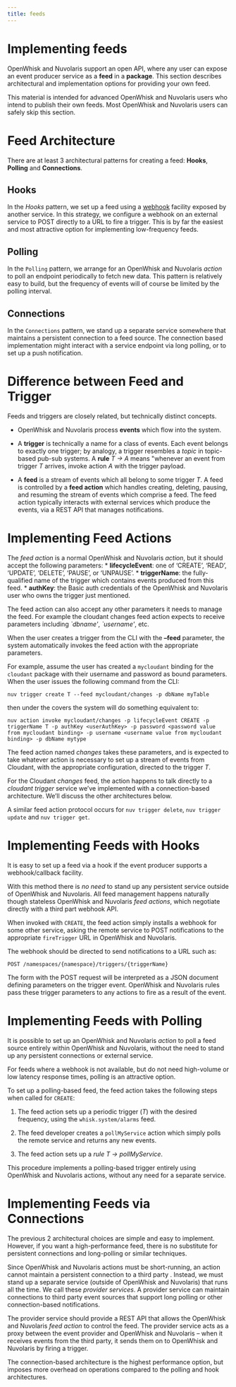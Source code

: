 ```yaml
---
title: feeds
---
```

# Implementing feeds

OpenWhisk and Nuvolaris support an open API, where any user can expose
an event producer service as a **feed** in a **package**. This section
describes architectural and implementation options for providing your
own feed.

This material is intended for advanced OpenWhisk and Nuvolaris users who
intend to publish their own feeds. Most OpenWhisk and Nuvolaris users
can safely skip this section.

# Feed Architecture

There are at least 3 architectural patterns for creating a feed:
**Hooks**, **Polling** and **Connections**.

## Hooks

In the *Hooks* pattern, we set up a feed using a
[webhook](https://en.wikipedia.org/wiki/Webhook) facility exposed by
another service. In this strategy, we configure a webhook on an external
service to POST directly to a URL to fire a trigger. This is by far the
easiest and most attractive option for implementing low-frequency feeds.

## Polling

In the `Polling` pattern, we arrange for an OpenWhisk and Nuvolaris
*action* to poll an endpoint periodically to fetch new data. This
pattern is relatively easy to build, but the frequency of events will of
course be limited by the polling interval.

## Connections

In the `Connections` pattern, we stand up a separate service somewhere
that maintains a persistent connection to a feed source. The connection
based implementation might interact with a service endpoint via long
polling, or to set up a push notification.

# Difference between Feed and Trigger

Feeds and triggers are closely related, but technically distinct
concepts.

- OpenWhisk and Nuvolaris process **events** which flow into the
    system.

- A **trigger** is technically a name for a class of events. Each
    event belongs to exactly one trigger; by analogy, a trigger
    resembles a *topic* in topic-based pub-sub systems. A **rule** *T →
    A* means "whenever an event from trigger *T* arrives, invoke action
    *A* with the trigger payload.

- A **feed** is a stream of events which all belong to some trigger
    *T*. A feed is controlled by a **feed action** which handles
    creating, deleting, pausing, and resuming the stream of events which
    comprise a feed. The feed action typically interacts with external
    services which produce the events, via a REST API that manages
    notifications.

# Implementing Feed Actions

The *feed action* is a normal OpenWhisk and Nuvolaris *action*, but it
should accept the following parameters: \* **lifecycleEvent**: one of
‘CREATE’, ‘READ’, ‘UPDATE’, ‘DELETE’, ‘PAUSE’, or ‘UNPAUSE’. \*
**triggerName**: the fully-qualified name of the trigger which contains
events produced from this feed. \* **authKey**: the Basic auth
credentials of the OpenWhisk and Nuvolaris user who owns the trigger
just mentioned.

The feed action can also accept any other parameters it needs to manage
the feed. For example the cloudant changes feed action expects to
receive parameters including *\`dbname'*, *\`username'*, etc.

When the user creates a trigger from the CLI with the **–feed**
parameter, the system automatically invokes the feed action with the
appropriate parameters.

For example, assume the user has created a `mycloudant` binding for the
`cloudant` package with their username and password as bound parameters.
When the user issues the following command from the CLI:

`nuv trigger create T --feed mycloudant/changes -p dbName myTable`

then under the covers the system will do something equivalent to:

`nuv action invoke mycloudant/changes -p lifecycleEvent CREATE -p triggerName T -p authKey <userAuthKey> -p password <password value from mycloudant binding> -p username <username value from mycloudant binding> -p dbName mytype`

The feed action named *changes* takes these parameters, and is expected
to take whatever action is necessary to set up a stream of events from
Cloudant, with the appropriate configuration, directed to the trigger
*T*.

For the Cloudant *changes* feed, the action happens to talk directly to
a *cloudant trigger* service we’ve implemented with a connection-based
architecture. We’ll discuss the other architectures below.

A similar feed action protocol occurs for `nuv trigger delete`,
`nuv trigger update` and `nuv trigger get`.

# Implementing Feeds with Hooks

It is easy to set up a feed via a hook if the event producer supports a
webhook/callback facility.

With this method there is *no need* to stand up any persistent service
outside of OpenWhisk and Nuvolaris. All feed management happens
naturally though stateless OpenWhisk and Nuvolaris *feed actions*, which
negotiate directly with a third part webhook API.

When invoked with `CREATE`, the feed action simply installs a webhook
for some other service, asking the remote service to POST notifications
to the appropriate `fireTrigger` URL in OpenWhisk and Nuvolaris.

The webhook should be directed to send notifications to a URL such as:

    POST /namespaces/{namespace}/triggers/{triggerName}

The form with the POST request will be interpreted as a JSON document
defining parameters on the trigger event. OpenWhisk and Nuvolaris rules
pass these trigger parameters to any actions to fire as a result of the
event.

# Implementing Feeds with Polling

It is possible to set up an OpenWhisk and Nuvolaris *action* to poll a
feed source entirely within OpenWhisk and Nuvolaris, without the need to
stand up any persistent connections or external service.

For feeds where a webhook is not available, but do not need high-volume
or low latency response times, polling is an attractive option.

To set up a polling-based feed, the feed action takes the following
steps when called for `CREATE`:

1. The feed action sets up a periodic trigger (*T*) with the desired
    frequency, using the `whisk.system/alarms` feed.

2. The feed developer creates a `pollMyService` action which simply
    polls the remote service and returns any new events.

3. The feed action sets up a *rule* *T → pollMyService*.

This procedure implements a polling-based trigger entirely using
OpenWhisk and Nuvolaris actions, without any need for a separate
service.

# Implementing Feeds via Connections

The previous 2 architectural choices are simple and easy to implement.
However, if you want a high-performance feed, there is no substitute for
persistent connections and long-polling or similar techniques.

Since OpenWhisk and Nuvolaris actions must be short-running, an action
cannot maintain a persistent connection to a third party . Instead, we
must stand up a separate service (outside of OpenWhisk and Nuvolaris)
that runs all the time. We call these *provider services*. A provider
service can maintain connections to third party event sources that
support long polling or other connection-based notifications.

The provider service should provide a REST API that allows the OpenWhisk
and Nuvolaris *feed action* to control the feed. The provider service
acts as a proxy between the event provider and OpenWhisk and Nuvolaris –
when it receives events from the third party, it sends them on to
OpenWhisk and Nuvolaris by firing a trigger.

The connection-based architecture is the highest performance option, but
imposes more overhead on operations compared to the polling and hook
architectures.
